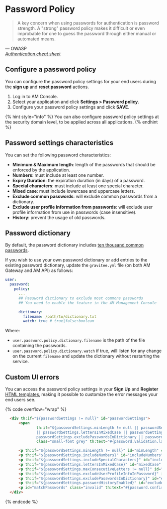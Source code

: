 # Password Policy

> A key concern when using passwords for authentication is password strength. A "strong" password policy makes it difficult or even improbable for one to guess the password through either manual or automated means.

— OWASP\
[_Authentication cheat sheet_](https://cheatsheetseries.owasp.org/cheatsheets/Authentication_Cheat_Sheet.html#implement-proper-password-strength-controls)

## Configure a password policy

You can configure the password policy settings for your end users during the **sign up** and **reset password** actions.

1. Log in to AM Console.
2. Select your application and click **Settings > Password policy**.
3. Configure your password policy settings and click **SAVE**.

{% hint style="info" %}
You can also configure password policy settings at the security domain level, to be applied across all applications.
{% endhint %}

## Password settings characteristics

You can set the following password characteristics:

* **Minimum & Maximum length**: length of the passwords that should be enforced by the application.
* **Numbers**: must include at least one number.
* **Expiry Duration**: the expiration duration (in days) of a password.
* **Special characters**: must include at least one special character.
* **Mixed case**: must include lowercase and uppercase letters.
* **Exclude common passwords**: will exclude common passwords from a dictionary.
* **Exclude user profile information from passwords**: will exclude user profile information from use in passwords (case insensitive).
* **History**: prevent the usage of old passwords.

## Password dictionary

By default, the password dictionary includes [ten thousand common passwords](https://github.com/danielmiessler/SecLists/blob/master/Passwords/Common-Credentials/10k-most-common.txt).

If you wish to use your own password dictionary or add entries to the existing password dictionary, update the `gravitee.yml` file (on both AM Gateway and AM API) as follows:

```yaml
user:
  password:
    policy:
      ...
      ## Password dictionary to exclude most commons passwords
      ## You need to enable the feature in the AM Management Console

      dictionary:
        filename: /path/to/dictionary.txt
        watch: true # true|false:boolean
```

Where:

* `user.password.policy.dictionary.filename` is the path of the file containing the passwords.
* `user.password.policy.dictionary.watch` if true, will listen for any change on the current `filename` and update the dictionary without restarting the service.

## Custom UI errors

You can access the password policy settings in your **Sign Up** and **Register** [HTML templates](../branding/#custom-pages), making it possible to customize the error messages your end users see.

{% code overflow="wrap" %}
```html
  <div th:if="${passwordSettings != null}" id="passwordSettings">
      <span
              th:if="${passwordSettings.minLength != null || passwordSettings.includeNumbers || passwordSettings.includeSpecialCharacters
              || passwordSettings.lettersInMixedCase || passwordSettings.maxConsecutiveLetters != null ||
              passwordSettings.excludePasswordsInDictionary || passwordSettings.excludeUserProfileInfoInPassword}"
              class="small-font grey" th:text="#{password.validation.label}"/>

      <p th:if="${passwordSettings.minLength != null}" id="minLength" class="invalid"><span th:text="#{password.minLength.before}" /> <span th:text="${passwordSettings.minLength}"/> <span th:text="#{password.minLength.after}"/></p>
      <p th:if="${passwordSettings.includeNumbers}" id="includeNumbers" class="invalid" th:text="#{password.include.numbers}" />
      <p th:if="${passwordSettings.includeSpecialCharacters}" id="includeSpecialChar" class="invalid" th:text="#{password.include.special.characters}" />
      <p th:if="${passwordSettings.lettersInMixedCase}" id="mixedCase" class="invalid" th:text="#{password.letters.mixed.cases}" />
      <p th:if="${passwordSettings.maxConsecutiveLetters != null}" id="maxConsecutiveLetters" class="valid" ><span th:text="#{password.max.consecutive.letters.before}" /> <span th:text="${passwordSettings.maxConsecutiveLetters}"/> <span th:text="#{password.max.consecutive.letters.after}" /></p>
      <p th:if="${passwordSettings.excludeUserProfileInfoInPassword}" id="excludeUserProfileInfoInPassword" class="invalid" th:text="#{password.exclude.user.info}"/>
      <p th:if="${passwordSettings.excludePasswordsInDictionary}" id="excludePasswordsInDictionary" class="black" th:text="#{password.exclude.common.passwords}"/>
      <p th:if="${passwordSettings.passwordHistoryEnabled}" id="excludePasswordsInHistory" class="invalid"><span th:text="#{password.history.before}" /> <span th:text="${passwordSettings.oldPasswords}"/> <span th:text="#{password.history.after}"/></p>
      <p id="matchPasswords" class="invalid" th:text="#{password.confirmation.match}"/>
  </div>
```
{% endcode %}
